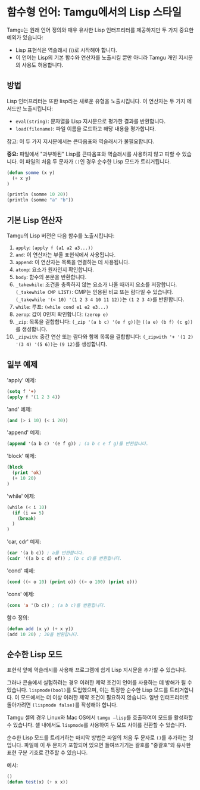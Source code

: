 # 함수형 언어: Tamgu에서의 Lisp 스타일

Tamgu는 원래 언어 정의와 매우 유사한 Lisp 인터프리터를 제공하지만 두 가지 중요한 예외가 있습니다:

- Lisp 표현식은 역슬래시 (\\)로 시작해야 합니다.
- 이 언어는 Lisp의 기본 함수와 연산자를 노출시킬 뿐만 아니라 Tamgu 개인 지시문의 사용도 허용합니다.

## 방법

Lisp 인터프리터는 또한 lisp라는 새로운 유형을 노출시킵니다. 이 연산자는 두 가지 메서드만 노출시킵니다:

- `eval(string)`: 문자열을 Lisp 지시문으로 평가한 결과를 반환합니다.
- `load(filename)`: 파일 이름을 로드하고 해당 내용을 평가합니다.

참고: 이 두 가지 지시문에서는 큰따옴표와 역슬래시가 불필요합니다.

**중요:** 파일에서 "과부하된" Lisp를 큰따옴표와 역슬래시를 사용하지 않고 피할 수 있습니다. 이 파일의 처음 두 문자가 `()`인 경우 순수한 Lisp 모드가 트리거됩니다.

```lisp
(defun somme (x y)
  (+ x y)
)

(println (somme 10 20))
(println (somme "a" "b"))
```

## 기본 Lisp 연산자

Tamgu의 Lisp 버전은 다음 함수를 노출시킵니다:

1. `apply`: `(apply f (a1 a2 a3...))`
2. `and`: 이 연산자는 부울 표현식에서 사용됩니다.
3. `append`: 이 연산자는 목록을 연결하는 데 사용됩니다.
4. `atomp`: 요소가 원자인지 확인합니다.
5. `body`: 함수의 본문을 반환합니다.
6. `_takewhile`: 조건을 충족하지 않는 요소가 나올 때까지 요소를 저장합니다. `(_takewhile CMP LIST)`: CMP는 인용된 비교 또는 람다일 수 있습니다. `(_takewhile '(< 10) '(1 2 3 4 10 11 12))`는 `(1 2 3 4)`를 반환합니다.
7. `while`: 루프: `(while cond e1 e2 e3...)`
8. `zerop`: 값이 0인지 확인합니다: `(zerop e)`
9. `_zip`: 목록을 결합합니다: `(_zip '(a b c) '(e f g))`는 `((a e) (b f) (c g))`를 생성합니다.
10. `_zipwith`: 중간 연산 또는 람다와 함께 목록을 결합합니다: `(_zipwith '+ '(1 2) '(3 4) '(5 6))`는 `(9 12)`를 생성합니다.

## 일부 예제

'apply' 예제:

```lisp
(setq f '+)
(apply f '(1 2 3 4))
```

'and' 예제:

```lisp
(and (> i 10) (< i 20))
```

'append' 예제:

```lisp
(append '(a b c) '(e f g)) ; (a b c e f g)를 반환합니다.
```

'block' 예제:

```lisp
(block
  (print 'ok)
  (+ 10 20)
)
```

'while' 예제:

```lisp
(while (< i 10)
  (if (i == 5)
    (break)
  )
)
```

'car, cdr' 예제:

```lisp
(car '(a b c)) ; a를 반환합니다.
(cadr '((a b c d) ef)) ; (b c d)를 반환합니다.
```

'cond' 예제:

```lisp
(cond ((< o 10) (print o)) ((> o 100) (print o)))
```

'cons' 예제:

```lisp
(cons 'a '(b c)) ; (a b c)를 반환합니다.
```

함수 정의:

```lisp
(defun add (x y) (+ x y))
(add 10 20) ; 30을 반환합니다.
```

## 순수한 Lisp 모드

표현식 앞에 역슬래시를 사용해 프로그램에 쉽게 Lisp 지시문을 추가할 수 있습니다.

그러나 콘솔에서 실험하려는 경우 이러한 제약 조건이 언어를 사용하는 데 방해가 될 수 있습니다. `lispmode(bool)`를 도입했으며, 이는 특정한 순수한 Lisp 모드를 트리거합니다. 이 모드에서는 더 이상 이러한 제약 조건이 필요하지 않습니다. 일반 인터프리터로 돌아가려면 `(lispmode false)`를 작성해야 합니다.

Tamgu 셸의 경우 Linux와 Mac OS에서 `tamgu –lisp`를 호출하여이 모드를 활성화할 수 있습니다. 셸 내에서도 `lispmode`를 사용하여 두 모드 사이를 전환할 수 있습니다.

순수한 Lisp 모드를 트리거하는 마지막 방법은 파일의 처음 두 문자로 `()`를 추가하는 것입니다. 파일에 이 두 문자가 포함되어 있으면 들여쓰기기는 괄호를 "중괄호"와 유사한 표현 구분 기호로 간주할 수 있습니다.

예시:

```lisp
()
(defun test(x) (+ x x))
```